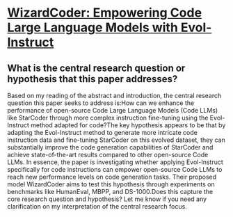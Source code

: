 # [WizardCoder: Empowering Code Large Language Models with Evol-Instruct](https://arxiv.org/abs/2306.08568)

## What is the central research question or hypothesis that this paper addresses?

Based on my reading of the abstract and introduction, the central research question this paper seeks to address is:How can we enhance the performance of open-source Code Large Language Models (Code LLMs) like StarCoder through more complex instruction fine-tuning using the Evol-Instruct method adapted for code?The key hypothesis appears to be that by adapting the Evol-Instruct method to generate more intricate code instruction data and fine-tuning StarCoder on this evolved dataset, they can substantially improve the code generation capabilities of StarCoder and achieve state-of-the-art results compared to other open-source Code LLMs. In essence, the paper is investigating whether applying Evol-Instruct specifically for code instructions can empower open-source Code LLMs to reach new performance levels on code generation tasks. Their proposed model WizardCoder aims to test this hypothesis through experiments on benchmarks like HumanEval, MBPP, and DS-1000.Does this capture the core research question and hypothesis? Let me know if you need any clarification on my interpretation of the central research focus.
